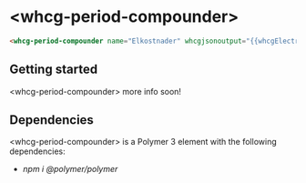# &lt;whcg-period-compounder&gt;

```html
<whcg-period-compounder name="Elkostnader" whcgjsonoutput="{{whcgElectricityJson}}" label="Electricity" period="{{period}}" rate="{{inflation}}" initial-value="{{initialElectricityCost}}"></whcg-period-compounder>
```

## Getting started 

&lt;whcg-period-compounder&gt; more info soon!

## Dependencies

&lt;whcg-period-compounder&gt; is a Polymer 3 element with the following dependencies: 
- *npm i @polymer/polymer*
